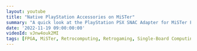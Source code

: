 ```yaml
---
layout: youtube
title: "Native PlayStation Accessories on MiSTer"
summary: "A quick look at the PlayStation PSX SNAC Adapter for MiSTer FPGA."
date: '2022-11-19 09:00:00:00'
videoId: vJnw4ouk2MI
tags: [FPGA, MiSTer, Retrocomputing, Retrogaming, Single-Board Computing, Videos]
---
```


